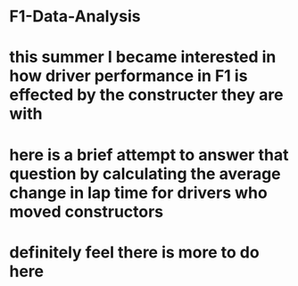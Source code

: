 # F1-Data-Analysis
# this summer I became interested in how driver performance in F1 is effected by the constructer they are with 
# here is a brief attempt to answer that question by calculating the average change in lap time for drivers who moved constructors 
# definitely feel there is more to do here
